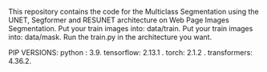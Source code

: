This repository contains the code for the Multiclass Segmentation using the UNET, Segformer and RESUNET architecture on Web Page Images Segmentation.
Put your train images into: data/train.
Put your train images into: data/mask.
Run the train.py in the architecture you want.


PIP VERSIONS:
python : 3.9.
tensorflow: 2.13.1 .
torch: 2.1.2  .
transformers: 4.36.2.

